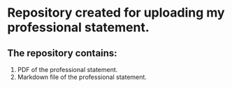 # Repository created for uploading my professional statement. 

## The repository contains: 
1. PDF of the professional statement.
2. Markdown file of the professional statement. 

